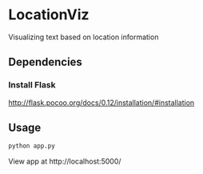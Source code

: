 # LocationViz
Visualizing text based on location information

## Dependencies 

### Install Flask 
http://flask.pocoo.org/docs/0.12/installation/#installation

## Usage
```bash
python app.py
```

View app at http://localhost:5000/

